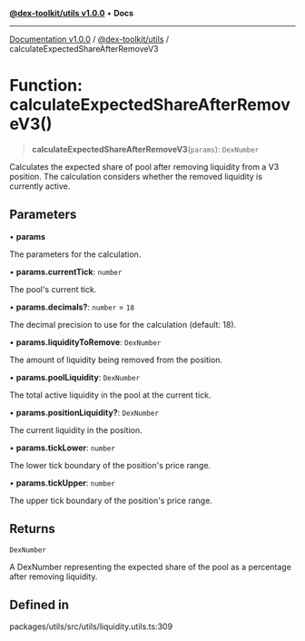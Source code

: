 [**@dex-toolkit/utils v1.0.0**](../README.md) • **Docs**

***

[Documentation v1.0.0](../../../packages.md) / [@dex-toolkit/utils](../README.md) / calculateExpectedShareAfterRemoveV3

# Function: calculateExpectedShareAfterRemoveV3()

> **calculateExpectedShareAfterRemoveV3**(`params`): `DexNumber`

Calculates the expected share of pool after removing liquidity from a V3 position.
The calculation considers whether the removed liquidity is currently active.

## Parameters

• **params**

The parameters for the calculation.

• **params.currentTick**: `number`

The pool's current tick.

• **params.decimals?**: `number` = `18`

The decimal precision to use for the calculation (default: 18).

• **params.liquidityToRemove**: `DexNumber`

The amount of liquidity being removed from the position.

• **params.poolLiquidity**: `DexNumber`

The total active liquidity in the pool at the current tick.

• **params.positionLiquidity?**: `DexNumber`

The current liquidity in the position.

• **params.tickLower**: `number`

The lower tick boundary of the position's price range.

• **params.tickUpper**: `number`

The upper tick boundary of the position's price range.

## Returns

`DexNumber`

A DexNumber representing the expected share of the pool as a percentage after removing liquidity.

## Defined in

packages/utils/src/utils/liquidity.utils.ts:309
